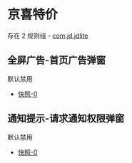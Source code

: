 # 京喜特价

存在 2 规则组 - [com.jd.jdlite](/src/apps/com.jd.jdlite.ts)

## 全屏广告-首页广告弹窗

默认禁用

- [快照-0](https://i.gkd.li/import/12727396)

## 通知提示-请求通知权限弹窗

默认禁用

- [快照-0](https://i.gkd.li/import/13062969)
